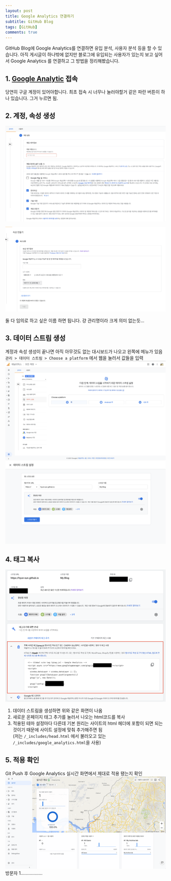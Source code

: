 ```yaml
---
layout: post
title: Google Analytics 연결하기
subtitle: GitHub Blog
tags: [GitHub]
comments: true
---
```


GitHub Blog에 Google Analytics를 연결하면 유입 분석, 사용자 분석 등을 할 수 있습니다.
아직 게시글이 하나밖에 없지만 블로그에 유입되는 사용자가 있는지 보고 싶어서 Google Analytics 를 연결하고 그 방법을 정리해봤습니다.

## 1. [Google Analytic](https://analytics.google.com/) 접속
당연히 구글 계정이 있어야합니다.
최초 접속 시 너무나 눌러야할거 같은 파란 버튼이 하나 있습니다. 그거 누르면 됨.

## 2. 계정, 속성 생성
![계정생성](../assets/img/2021-04-29/img1.png)

![속성생성](../assets/img/2021-04-29/img2.png)


둘 다 임의로 하고 싶은 이름 하면 됩니다. 걍 관리명이라 크게 의미 없는듯...

## 3. 데이터 스트림 생성
계정과 속성 생성이 끝나면 아직 아무것도 없는 대시보드가 나오고 왼쪽에 메뉴가 있음
`관리 > 데이터 스트림 > Choose a platform` 에서 웹을 눌러서 값들을 입력
![](../assets/img/2021-04-29/img3.png)<br>
![](../assets/img/2021-04-29/img4.png)


## 4. 태그 복사
![](../assets/img/2021-04-29/img5.png)
1. 데이터 스트림을 생성하면 위와 같은 화면이 나옴
2. 새로운 온페이지 태그 추가를 눌러서 나오는 html코드를 복사
3. 적용된 테마 설정마다 다른데 기본 원리는 사이트의 html 헤더에 포함이 되면 되는 것이기 때문에 사이트 설정에 맞춰 추가해주면 됨  
   (저는 `/_includes/head.html` 에서 불러오고 있는 `/_includes/google_analytics.html`을 사용)
   
## 5. 적용 확인
Git Push 후 Google Analytics 실시간 화면에서 제대로 적용 됐는지 확인
![](../assets/img/2021-04-29/img6.png)
방문자 1.................